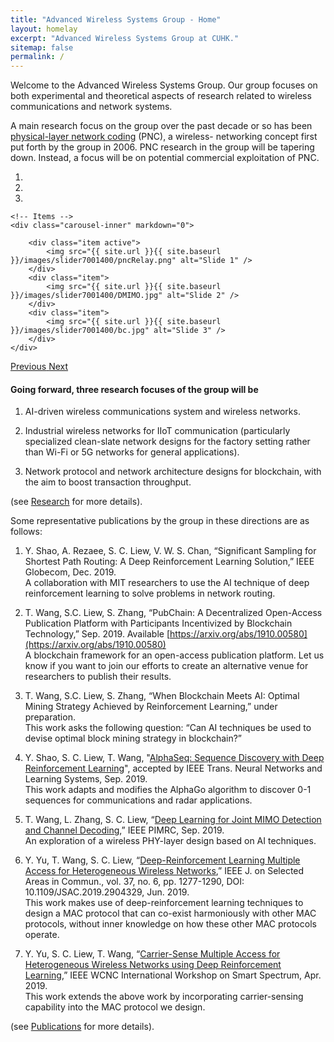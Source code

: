 ```yaml
---
title: "Advanced Wireless Systems Group - Home"
layout: homelay
excerpt: "Advanced Wireless Systems Group at CUHK."
sitemap: false
permalink: /
---
```


Welcome to the Advanced Wireless Systems Group. Our group focuses on both experimental and theoretical aspects of research related to wireless communications and network systems. 

A main research focus on the group over the past decade or so has been [physical-layer network coding](http://www.inc.cuhk.edu.hk/research/projectsphysical-layer-network-coding-pnc) (PNC), a wireless- networking concept first put forth by the group in 2006. PNC research in the group will be tapering down. Instead, a focus will be on potential commercial exploitation of PNC. 


<div markdown="0" id="carousel" class="carousel slide" data-ride="carousel" data-interval="5000" data-pause="hover" >
    <!-- Menu -->
    <ol class="carousel-indicators">
        <li data-target="#carousel" data-slide-to="0" class="active"></li>
        <li data-target="#carousel" data-slide-to="1"></li>
        <li data-target="#carousel" data-slide-to="2"></li>       
    </ol>

    <!-- Items -->
    <div class="carousel-inner" markdown="0">

        <div class="item active">
            <img src="{{ site.url }}{{ site.baseurl }}/images/slider7001400/pncRelay.png" alt="Slide 1" />
        </div>
        <div class="item">
            <img src="{{ site.url }}{{ site.baseurl }}/images/slider7001400/DMIMO.jpg" alt="Slide 2" />
        </div>
        <div class="item">
            <img src="{{ site.url }}{{ site.baseurl }}/images/slider7001400/bc.jpg" alt="Slide 3" />
        </div>        
    </div>
  <a class="left carousel-control" href="#carousel" role="button" data-slide="prev">
    <span class="glyphicon glyphicon-chevron-left" aria-hidden="true"></span>
    <span class="sr-only">Previous</span>
  </a>
  <a class="right carousel-control" href="#carousel" role="button" data-slide="next">
    <span class="glyphicon glyphicon-chevron-right" aria-hidden="true"></span>
    <span class="sr-only">Next</span>
  </a>
</div>




#### Going forward, three research focuses of the group will be 

1. AI-driven wireless communications system and wireless networks. 

2. Industrial wireless networks for IIoT communication (particularly specialized clean-slate network designs for the factory setting rather than Wi-Fi or 5G networks for general applications).

3. Network protocol and network architecture designs for blockchain, with the aim to boost transaction throughput. 

(see [Research](research) for more details).

Some representative publications by the group in these directions are as follows:

1. Y. Shao, A. Rezaee, S. C. Liew, V. W. S. Chan, “Significant Sampling for Shortest Path Routing: A Deep Reinforcement Learning Solution,” IEEE Globecom, Dec. 2019.  
A collaboration with MIT researchers to use the AI technique of deep reinforcement learning to solve problems in network routing.

2. T. Wang, S.C. Liew, S. Zhang, “PubChain: A Decentralized Open-Access Publication Platform with Participants Incentivized by Blockchain Technology,” Sep. 2019. Available [https://arxiv.org/abs/1910.00580](https://arxiv.org/abs/1910.00580)  
A blockchain framework for an open-access publication platform. Let us know if you want to join our efforts to create an alternative venue for researchers to publish their results.

3. T. Wang, S.C. Liew, S. Zhang, “When Blockchain Meets AI: Optimal Mining Strategy Achieved by Reinforcement Learning,” under preparation.  
This work asks the following question: “Can AI techniques be used to devise optimal block mining strategy in blockchain?”

4. Y. Shao, S. C. Liew, T. Wang, "[AlphaSeq: Sequence Discovery with Deep Reinforcement Learning](https://ieeexplore.ieee.org/document/8877997)", accepted by IEEE Trans. Neural Networks and Learning Systems, Sep. 2019.  
This work adapts and modifies the AlphaGo algorithm to discover 0-1 sequences for communications and radar applications. 

5. T. Wang, L. Zhang, S. C. Liew, “[Deep Learning for Joint MIMO Detection and Channel Decoding](https://arxiv.org/abs/1901.05647),” IEEE PIMRC, Sep. 2019.   
An exploration of a wireless PHY-layer design based on AI techniques. 

6. Y. Yu, T. Wang, S. C. Liew, “[Deep-Reinforcement Learning Multiple Access for Heterogeneous Wireless Networks](https://ieeexplore.ieee.org/document/8665952),” IEEE J. on Selected Areas in Commun., vol. 37, no. 6, pp. 1277-1290, DOI: 10.1109/JSAC.2019.2904329, Jun. 2019.   
This work makes use of deep-reinforcement learning techniques to design a MAC protocol that can co-exist harmoniously with other MAC protocols, without inner knowledge on how these other MAC protocols operate. 

7. Y. Yu, S. C. Liew, T. Wang, “[Carrier-Sense Multiple Access for Heterogeneous Wireless Networks using Deep Reinforcement Learning](https://www.researchgate.net/publication/328332201_Carrier-Sense_Multiple_Access_for_Heterogeneous_Wireless_Networks_Using_Deep_Reinforcement_Learning),” IEEE WCNC International Workshop on Smart Spectrum, Apr. 2019.  
This work extends the above work by incorporating carrier-sensing capability into the MAC protocol we design. 

(see [Publications](publications) for more details).

